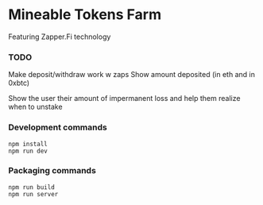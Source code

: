 # Mineable Tokens Farm

Featuring Zapper.Fi technology



### TODO
Make deposit/withdraw work w zaps
Show amount deposited (in eth and in 0xbtc)

Show the user their amount of impermanent loss and help them realize when to unstake 





### Development commands
```
npm install
npm run dev
```

### Packaging commands
```
npm run build
npm run server
```
